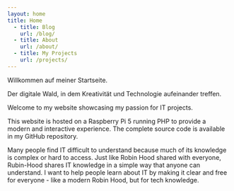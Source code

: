 ```yaml
---
layout: home
title: Home
  - title: Blog
    url: /blog/
  - title: About
    url: /about/
  - title: My Projects
    url: /projects/
---
```


Willkommen auf meiner Startseite.


Der digitale Wald, in dem Kreativität und Technologie aufeinander treffen.

Welcome to my website showcasing my passion for IT projects.

This website is hosted on a Raspberry Pi 5 running PHP to provide a modern and interactive experience. The complete source code is available in my GitHub repository.

Many people find IT difficult to understand because much of its knowledge is complex or hard to access. Just like Robin Hood shared with everyone, Rubin-Hood shares IT knowledge in a simple way that anyone can understand. I want to help people learn about IT by making it clear and free for everyone - like a modern Robin Hood, but for tech knowledge.

